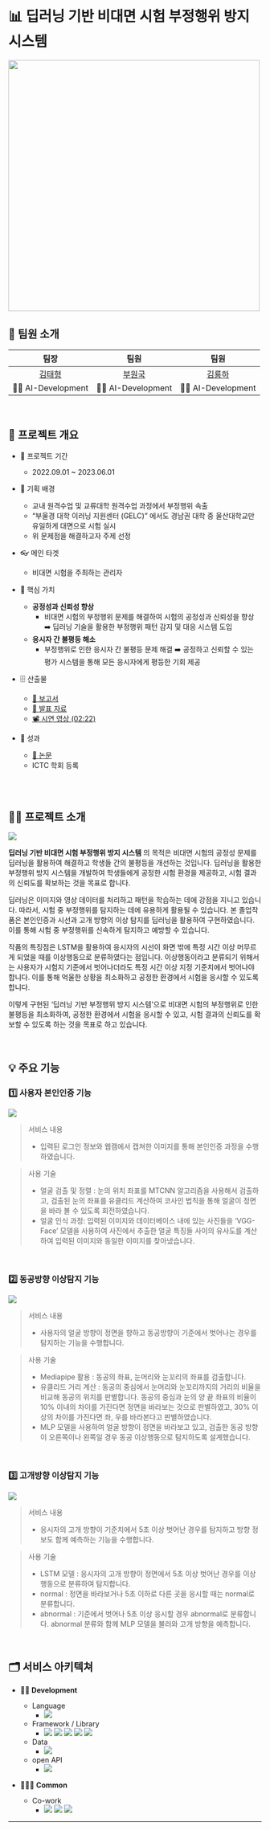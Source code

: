 # 📊 딥러닝 기반 비대면 시험 부정행위 방지 시스템 
<img src="docs/썸네일.png" width="500px" />

<br>

## 🕺 팀원 소개

|                   팀장                   |                 팀원                  |                팀원                 | 
| :--------------------------------------: | :-----------------------------------: | :---------------------------------: |
| [김태형](https://github.com/coryong) | [부원국](https://github.com) | [김룡하](https://github.com) | 
|                   🧑‍💻 AI-Development |                 🧑‍💻 AI-Development                  |                🧑‍💻 AI-Development                 |                

<br>

## 👀 프로젝트 개요

-  📆 프로젝트 기간
   -  2022.09.01 ~ 2023.06.01

-  📌 기획 배경
   -  교내 원격수업 및 교류대학 원격수업 과정에서 부정행위 속출
   -  “부울경 대학 이러닝 지원센터 (GELC)” 에서도 경남권 대학 중 울산대학교만 유일하게 대면으로 시험 실시 
   - 위 문제점을 해결하고자 주제 선정
  
-  👓 메인 타겟
   -  비대면 시험을 주최하는 관리자

-  💍 핵심 가치

   -  **공정성과 신뢰성 향상**
      -  비대면 시험의 부정행위 문제를 해결하여 시험의 공정성과 신뢰성을 향상 ➡️ 딥러닝 기술을 활용한 부정행위 패턴 감지 및 대응 시스템 도입
   -  **응시자 간 불평등 해소**
      -  부정행위로 인한 응시자 간 불평등 문제 해결 ➡️ 공정하고 신뢰할 수 있는 평가 시스템을 통해 모든 응시자에게 평등한 기회 제공

- 🗄 산출물
  - [📃 보고서](docs/딥러닝기반_비대면시험_부정행위_방지_시스템_보고서.pdf)
  - [🔖 발표 자료](docs/졸작_최종.pptx)
  - [📽 시연 영상 (02:22)](https://youtu.be/tqqwJXkgMus)

-  🥇 성과

   - [📜 논문](docs/paper_final.pdf)
   -  ICTC 학회 등록

<br><br>

## 💁‍♂️ 프로젝트 소개

<img src="docs/졸작serviceflow.png"/>

<br>

**딥러닝 기반 비대면 시험 부정행위 방지 시스템** 의 목적은 비대면 시험의 공정성 문제를 딥러닝을 활용하여 해결하고 학생들 간의 불평등을 개선하는 것입니다. 딥러닝을 활용한 부정행위 방지 시스템을 개발하여 학생들에게 공정한 시험 환경을 제공하고, 시험 결과의 신뢰도를 확보하는 
것을 목표로 합니다.
<br>

딥러닝은 이미지와 영상 데이터를 처리하고 패턴을 학습하는 데에 강점을 지니고 있습니다. 따라서, 시험 중 부정행위를 탐지하는 데에 유용하게 활용될 수 있습니다. 본 졸업작품은 본인인증과 시선과 고개 방향의 이상 탐지를 딥러닝을 활용하여 구현하였습니다. 이를 통해 시험 중 부정행위를 신속하게 탐지하고 예방할 수 있습니다. 
<br>

작품의 특징점은 LSTM을 활용하여 응시자의 시선이 화면 밖에 특정 시간 이상 머무르게 되었을 때를 이상행동으로 분류하였다는 점입니다. 이상행동이라고 분류되기 위해서는 사용자가 시험지 기준에서 벗어나더라도 특정 시간 이상 지정 기준치에서 벗어나야 합니다. 이를 통해 억울한 상황을 최소화하고 공정한 환경에서 시험을 응시할 수 있도록 합니다.
<br>

이렇게 구현된 ‘딥러닝 기반 부정행위 방지 시스템’으로 비대면 시험의 부정행위로 인한 불평등을 최소화하여, 공정한 환경에서 시험을 응시할 수 있고, 시험 결과의 신뢰도를 확보할 수 있도록 하는 것을 목표로 하고 있습니다.


<br>

## 💡 주요 기능

### 1️⃣ 사용자 본인인증 기능

<img src="docs/기능1.png" />

> 서비스 내용 
> - 입력된 로그인 정보와 웹캠에서 캡쳐한 이미지를 통해 본인인증 과정을 수행하였습니다.

> 사용 기술
> - 얼굴 검출 및 정렬 : 눈의 위치 좌표를 MTCNN 알고리즘을 사용해서 검출하고, 검출된 눈의 좌표를 유클리드 계산하여 코사인 법칙을 통해 얼굴이 정면을 바라 볼 수 있도록 회전하였습니다.
> - 얼굴 인식 과정: 입력된 이미지와 데이터베이스 내에 있는 사진들을 ‘VGG-Face’ 모델을 사용하여 사진에서 추출한 얼굴 특징들 사이의 유사도를 계산하여 입력된 이미지와 동일한 이미지를 찾아냈습니다.
<br>

### 2️⃣ 동공방향 이상탐지 기능

<img src="docs/기능2.png" />

> 서비스 내용
> -  사용자의 얼굴 방향이 정면을 향하고 동공방향이 기준에서 벗어나는 경우를 탐지하는 기능을 수행합니다.

> 사용 기술 
> -	Mediapipe 활용 : 동공의 좌표, 눈머리와 눈꼬리의 좌표를 검출합니다.
> -	유클리드 거리 계산 : 동공의 중심에서 눈머리와 눈꼬리까지의 거리의 비율을 비교해 동공의 위치를 판별합니다. 동공의 중심과 눈의 양 끝 좌표의 비율이 10% 이내의 차이를 가진다면 정면을 바라보는 것으로 판별하였고, 30% 이상의 차이를 가진다면 좌, 우를 바라본다고 판별하였습니다. 
> -	MLP 모델을 사용하여 얼굴 방향이 정면을 바라보고 있고, 검출한 동공 방향이 오른쪽이나 왼쪽일 경우 동공 이상행동으로 탐지하도록 설계했습니다.

<br>

### 3️⃣ 고개방향 이상탐지 기능

<img src="docs/기능3.png" />

> 서비스 내용
> - 응시자의 고개 방향이 기준치에서 5초 이상 벗어난 경우를 탐지하고 방향 정보도 함께 예측하는 기능을 수행합니다.

> 사용 기술 
> -	LSTM 모델 : 응시자의 고개 방향이 정면에서 5초 이상 벗어난 경우를 이상행동으로 분류하여 탐지합니다.
> -	normal : 정면을 바라보거나 5초 이하로 다른 곳을 응시할 때는 normal로 분류합니다.
> -	abnormal : 기준에서 벗어나 5초 이상 응시할 경우 abnormal로 분류합니다. abnormal 분류와 함께 MLP 모델을 불러와 고개 방향을 예측합니다.


<br>

## 🗂 서비스 아키텍쳐 
- 👨‍🎨 **Development**
  - Language
    - <img src="https://img.shields.io/badge/Python-3776AB?style=flat-square&logo=Python&logoColor=white"/> 
  - Framework / Library
    - <img src="https://img.shields.io/badge/tensorflow-FF6F00?style=flat-square&logo=tensorflow&logoColor=white"> <img src="https://img.shields.io/badge/PyQt-41CD52?style=flat-square&logo=&logoColor=white"> <img src="https://img.shields.io/badge/mediapipe-00DBDE?style=flat-square&logo=&logoColor=white"> <img src="https://img.shields.io/badge/scikitlearn-F7931E?style=flat-square&logo=scikitlearn&logoColor=white"> <img src="https://img.shields.io/badge/opencv-5C3EE8?style=flat-square&logo=opencv&logoColor=white"> 
  - Data
    - <img src="https://img.shields.io/badge/sqlite-003B57?style=flat-square&logo=sqlite&logoColor=white"/>
  - open API
    - <img src="https://img.shields.io/badge/kakaotalk-FFCD00?style=flat-square&logo=kakaotalk&logoColor=white">

- 👨‍👩‍👦 **Common**
  - Co-work
    - <img src="https://img.shields.io/badge/Git-F05032?style=flat-square&logo=Git&logoColor=white"/> <img src="https://img.shields.io/badge/github-181717?style=flat-square&logo=github&logoColor=white"> <img src="https://img.shields.io/badge/googledrive-4285F4?style=flat-square&logo=googledrive&logoColor=white">

---
